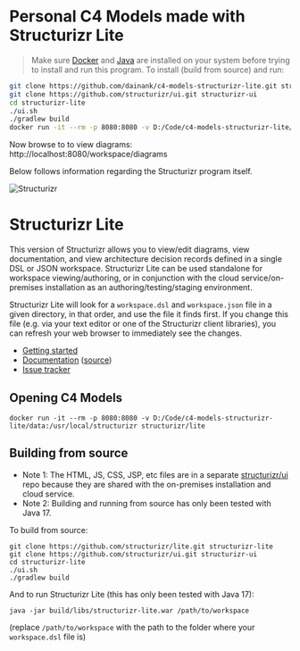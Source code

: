 
# Personal C4 Models made with Structurizr Lite
> Make sure [Docker](https://docs.docker.com/get-docker/) and [Java](https://www.theserverside.com/blog/Coffee-Talk-Java-News-Stories-and-Opinions/How-do-I-install-Java-on-Windows) are installed on your system before trying to install and run this program.
To install (build from source) and run:
```sh
git clone https://github.com/dainank/c4-models-structurizr-lite.git structurizr-lite
git clone https://github.com/structurizr/ui.git structurizr-ui
cd structurizr-lite
./ui.sh
./gradlew build
docker run -it --rm -p 8080:8080 -v D:/Code/c4-models-structurizr-lite/data:/usr/local/structurizr structurizr/lite
```
Now browse to to view diagrams: http://localhost:8080/workspace/diagrams

Below follows information regarding the Structurizr program itself.

![Structurizr](https://static.structurizr.com/img/structurizr-banner.png)

# Structurizr Lite

This version of Structurizr allows you to view/edit diagrams, view documentation, and view architecture decision records defined in a single DSL or JSON workspace.
Structurizr Lite can be used standalone for workspace viewing/authoring, or in conjunction with the cloud service/on-premises installation as an authoring/testing/staging environment.

Structurizr Lite will look for a `workspace.dsl` and `workspace.json` file in a given directory, in that order, and use the file it finds first.
If you change this file (e.g. via your text editor or one of the Structurizr client libraries), you can refresh your web browser to immediately see the changes.

- [Getting started](https://structurizr.com/share/76352/documentation#getting-started)
- [Documentation](https://structurizr.com/share/76352/documentation) ([source](docs))
- [Issue tracker](https://github.com/structurizr/lite/issues)

## Opening C4 Models
`docker run -it --rm -p 8080:8080 -v D:/Code/c4-models-structurizr-lite/data:/usr/local/structurizr structurizr/lite`

## Building from source

- Note 1: The HTML, JS, CSS, JSP, etc files are in a separate [structurizr/ui](https://github.com/structurizr/ui) repo because they are shared with the on-premises installation and cloud service.
- Note 2: Building and running from source has only been tested with Java 17.

To build from source:

```
git clone https://github.com/structurizr/lite.git structurizr-lite
git clone https://github.com/structurizr/ui.git structurizr-ui
cd structurizr-lite
./ui.sh
./gradlew build
```

And to run Structurizr Lite (this has only been tested with Java 17):

```
java -jar build/libs/structurizr-lite.war /path/to/workspace
```

(replace `/path/to/workspace` with the path to the folder where your `workspace.dsl` file is)